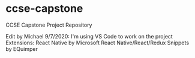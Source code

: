 # ccse-capstone

CCSE Capstone Project Repository

Edit by Michael 9/7/2020:
I'm using VS Code to work on the project
Extensions:
React Native by Microsoft
React Native/React/Redux Snippets by EQuimper

